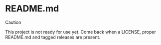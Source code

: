 # README.md

> [!CAUTION]
> This project is not ready for use yet. Come back when a LICENSE, proper README.md and tagged releases are present.